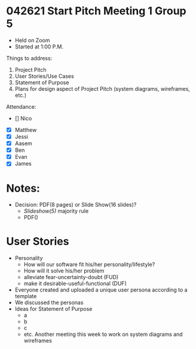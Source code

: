 # 042621 Start Pitch Meeting 1 Group 5

- Held on Zoom
- Started at 1:00 P.M.

Things to address:
1. Project Pitch
2. User Stories/Use Cases
3. Statement of Purpose
4. Plans for design aspect of Project Pitch (system diagrams, wireframes, etc.)
   
Attendance:
- [] Nico
- [X] Matthew
- [X] Jessi 
- [X] Aasem
- [X] Ben
- [X] Evan
- [X] James

# Notes:
- Decision: PDF(8 pages) or Slide Show(16 slides)?
  - *Slideshow(5)* majority rule
  - PDF()

# User Stories
- Personality
  - How will our software fit his/her personality/lifestyle?
  - How will it solve his/her problem
  - alleviate fear-uncertainty-doubt (FUD)
  - make it desirable-useful-functional (DUF)
- Everyone created and uploaded a unique user persona according to a template
- We discussed the personas
- Ideas for Statement of Purpose
  - a
  - b
  - c
  - etc.
Another meeting this week to work on system diagrams and wireframes